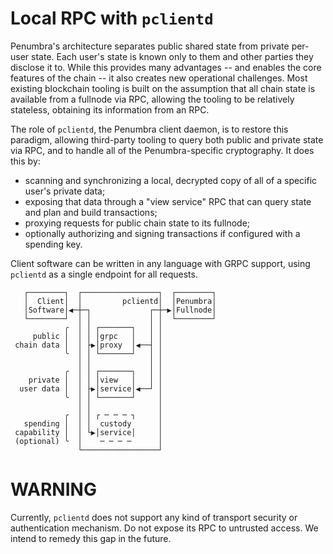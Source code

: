 # Local RPC with `pclientd`

Penumbra's architecture separates public shared state from private per-user
state.  Each user's state is known only to them and other parties they disclose
it to.  While this provides many advantages -- and enables the core features of
the chain -- it also creates new operational challenges.  Most existing
blockchain tooling is built on the assumption that all chain state is available
from a fullnode via RPC, allowing the tooling to be relatively stateless,
obtaining its information from an RPC.

The role of `pclientd`, the Penumbra client daemon, is to restore this paradigm,
allowing third-party tooling to query both public and private state via RPC, and
to handle all of the Penumbra-specific cryptography.  It does this by:

* scanning and synchronizing a local, decrypted copy of all of a specific user's private data;
* exposing that data through a "view service" RPC that can query state and plan and build transactions;
* proxying requests for public chain state to its fullnode;
* optionally authorizing and signing transactions if configured with a spending key.

Client software can be written in any language with GRPC support, using
`pclientd` as a single endpoint for all requests.

```
   ┌────────┐  ┌─────────────────┐  ┌────────┐
   │  Client│  │         pclientd│  │Penumbra│
   │Software│◀─┼─┐             ┌─┼─▶│Fullnode│
   └────────┘  │ │             │ │  └────────┘
            ╭  │ │ ┌───────┐   │ │
     public │  │ │ │grpc   │   │ │
 chain data │  │ ├▶│proxy  │◀──┤ │
            ╰  │ │ └───────┘   │ │
               │ │             │ │
            ╭  │ │ ┌───────┐   │ │
    private │  │ │ │view   │   │ │
  user data │  │ ├▶│service│◀──┘ │
            ╰  │ │ └───────┘     │
               │ │               │
            ╭  │ │ ┌ ─ ─ ─ ┐     │
   spending │  │ │  custody      │
 capability │  │ └▶│service│     │
 (optional) ╰  │    ─ ─ ─ ─      │
               └─────────────────┘
```

# WARNING

Currently, `pclientd` does not support any kind of transport security or
authentication mechanism. Do not expose its RPC to untrusted access.  We intend
to remedy this gap in the future.



